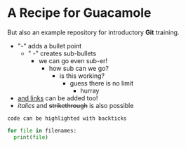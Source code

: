 # A Recipe for Guacamole
But also an example repository for introductory __Git__ training.

- "-" adds a bullet point
  - " -" creates sub-bullets
    - we can go even sub-er!
      - how sub can we go?
        - is this working?
          - guess there is no limit
            - hurray
- [and links](https://bio-it.embl.de) can be added too!
- _italics_ and ~~strikethrough~~ is also possible

`code can be highlighted with backticks`

```Python
for file in filenames:
  print(file)
```
